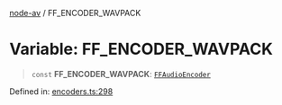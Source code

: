 [node-av](../globals.md) / FF\_ENCODER\_WAVPACK

# Variable: FF\_ENCODER\_WAVPACK

> `const` **FF\_ENCODER\_WAVPACK**: [`FFAudioEncoder`](../type-aliases/FFAudioEncoder.md)

Defined in: [encoders.ts:298](https://github.com/seydx/av/blob/f8631fc881b394300b1479f511d55cf1c370a87f/src/constants/encoders.ts#L298)
